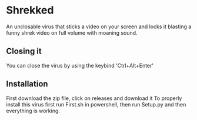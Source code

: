 # Shrekked
An unclosable virus that sticks a video on your screen and locks it blasting a funny shrek video on full volume with moaning sound.
## Closing it
You can close the virus by using the keybind 'Ctrl+Alt+Enter'
## Installation
First download the zip file, click on releases and download it
To properly install this virus first run First.sh in powershell, then run Setup.py and then everything is working.
